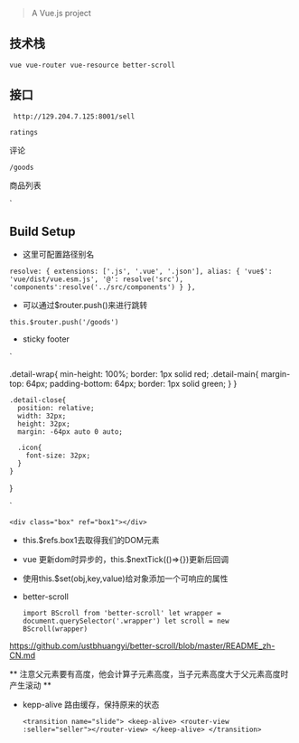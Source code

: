 
  
  > A Vue.js project
  ## 技术栈
  `vue vue-router vue-resource better-scroll`
  
  ## 接口
  ` http://129.204.7.125:8001/sell`
  
  `ratings`
  
  评论	
   	
  
  `/goods	`
  
  商品列表	
   	
  `

## Build Setup
* 这里可配置路径别名

`
resolve: {
    extensions: ['.js', '.vue', '.json'],
    alias: {
      'vue$': 'vue/dist/vue.esm.js',
      '@': resolve('src'),
      'components':resolve('../src/components')
    }
  },
`
* 可以通过$router.push()来进行跳转

`this.$router.push('/goods')`
* sticky footer

`

 .detail-wrap{
      min-height: 100%;
      border: 1px solid red;
      .detail-main{
        margin-top: 64px;
        padding-bottom: 64px;
        border: 1px solid green;
      }
    }
    
    .detail-close{
      position: relative;
      width: 32px;
      height: 32px;
      margin: -64px auto 0 auto;
      
      .icon{
        font-size: 32px;
      }
    }
  }

`


`<div class="box" ref="box1"></div>`


- this.$refs.box1去取得我们的DOM元素

- vue 更新dom时异步的，this.$nextTick(()=>{})更新后回调

- 使用this.$set(obj,key,value)给对象添加一个可响应的属性


-  better-scroll

    `
    import BScroll from 'better-scroll'
    let wrapper = document.querySelector('.wrapper')
    let scroll = new BScroll(wrapper)
    `

https://github.com/ustbhuangyi/better-scroll/blob/master/README_zh-CN.md

** 注意父元素要有高度，他会计算子元素高度，当子元素高度大于父元素高度时产生滚动 **

- kepp-alive  路由缓存，保持原来的状态

  `
    <transition name="slide">
      <keep-alive>
        <router-view :seller="seller"></router-view>
      </keep-alive>
    </transition>
  `



